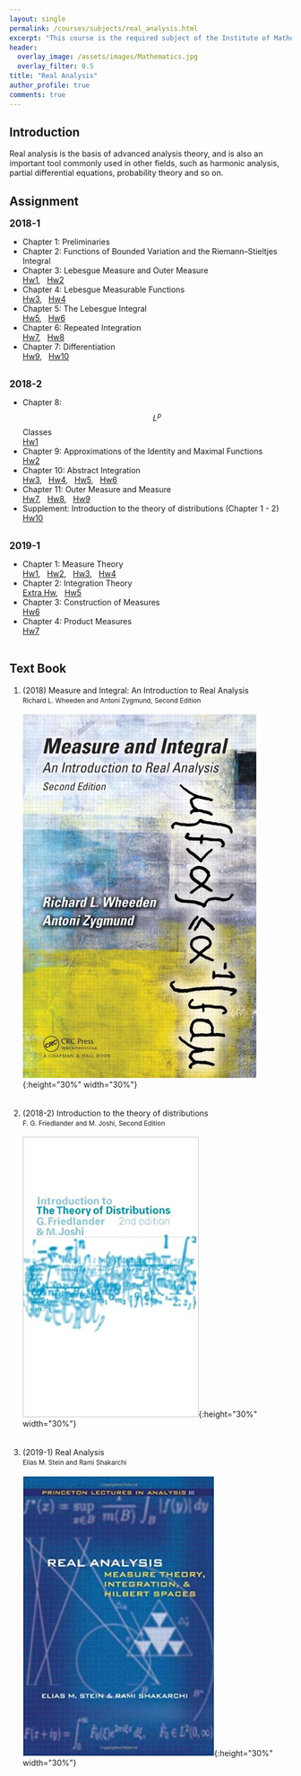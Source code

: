 ```yaml
---
layout: single
permalink: /courses/subjects/real_analysis.html
excerpt: "This course is the required subject of the Institute of Mathematics."
header:
  overlay_image: /assets/images/Mathematics.jpg
  overlay_filter: 0.5
title: "Real Analysis"
author_profile: true
comments: true
---
```


## Introduction

Real analysis is the basis of advanced analysis theory, and is also an important tool commonly used in other fields, such as harmonic analysis, partial differential equations, probability theory and so on.<br>

## Assignment

   <big><b>2018-1</b></big><br>

   * Chapter 1: Preliminaries<br>
   * Chapter 2: Functions of Bounded Variation and the Riemann–Stieltjes Integral<br>
   * Chapter 3: Lebesgue Measure and Outer Measure<br>
    [Hw1](https://github.com/yuehchou/gitblog-ntu-public-doc/blob/main/courses/subjects/real_analysis/107_1_Hw1.pdf), &nbsp; [Hw2](https://github.com/yuehchou/gitblog-ntu-public-doc/blob/main/courses/subjects/real_analysis/107_1_Hw2.pdf)
   * Chapter 4: Lebesgue Measurable Functions<br>
    [Hw3](https://github.com/yuehchou/gitblog-ntu-public-doc/blob/main/courses/subjects/real_analysis/107_1_Hw3.pdf), &nbsp; [Hw4](https://github.com/yuehchou/gitblog-ntu-public-doc/blob/main/courses/subjects/real_analysis/107_1_Hw4.pdf)
   * Chapter 5: The Lebesgue Integral<br>
    [Hw5](https://github.com/yuehchou/gitblog-ntu-public-doc/blob/main/courses/subjects/real_analysis/107_1_Hw5.pdf), &nbsp; [Hw6](https://github.com/yuehchou/gitblog-ntu-public-doc/blob/main/courses/subjects/real_analysis/107_1_Hw6.pdf)
   * Chapter 6: Repeated Integration<br>
    [Hw7](https://github.com/yuehchou/gitblog-ntu-public-doc/blob/main/courses/subjects/real_analysis/107_1_Hw7.pdf), &nbsp; [Hw8](https://github.com/yuehchou/gitblog-ntu-public-doc/blob/main/courses/subjects/real_analysis/107_1_Hw8.pdf)
   * Chapter 7: Differentiation<br>
    [Hw9](https://github.com/yuehchou/gitblog-ntu-public-doc/blob/main/courses/subjects/real_analysis/107_1_Hw9.pdf), &nbsp; [Hw10](https://github.com/yuehchou/gitblog-ntu-public-doc/blob/main/courses/subjects/real_analysis/107_1_Hw10.pdf)<br><br>

   <big><b>2018-2</b></big><br>

   * Chapter 8: $$L^p$$ Classes<br>
    [Hw1](https://github.com/yuehchou/gitblog-ntu-public-doc/blob/main/courses/subjects/real_analysis/107_2_Hw1.pdf)
   * Chapter 9: Approximations of the Identity and Maximal Functions<br>
    [Hw2](https://github.com/yuehchou/gitblog-ntu-public-doc/blob/main/courses/subjects/real_analysis/107_2_Hw2.pdf)
   * Chapter 10: Abstract Integration<br>
    [Hw3](https://github.com/yuehchou/gitblog-ntu-public-doc/blob/main/courses/subjects/real_analysis/107_2_Hw3.pdf), &nbsp; [Hw4](https://github.com/yuehchou/gitblog-ntu-public-doc/blob/main/courses/subjects/real_analysis/107_2_Hw4.pdf), &nbsp; [Hw5](https://github.com/yuehchou/gitblog-ntu-public-doc/blob/main/courses/subjects/real_analysis/107_2_Hw5.pdf), &nbsp; [Hw6](https://github.com/yuehchou/gitblog-ntu-public-doc/blob/main/courses/subjects/real_analysis/107_2_Hw6.pdf)<br>
   * Chapter 11: Outer Measure and Measure<br>
    [Hw7](https://github.com/yuehchou/gitblog-ntu-public-doc/blob/main/courses/subjects/real_analysis/107_2_Hw7.pdf), &nbsp; [Hw8](https://github.com/yuehchou/gitblog-ntu-public-doc/blob/main/courses/subjects/real_analysis/107_2_Hw8.pdf), &nbsp; [Hw9](https://github.com/yuehchou/gitblog-ntu-public-doc/blob/main/courses/subjects/real_analysis/107_2_Hw9.pdf)
   * Supplement: Introduction to the theory of distributions (Chapter 1 - 2)<br>
    [Hw10](https://github.com/yuehchou/gitblog-ntu-public-doc/blob/main/courses/subjects/real_analysis/107_2_Hw10.pdf)<br><br>

   <big><b>2019-1</b></big><br>

   * Chapter 1: Measure Theory<br>
    [Hw1](https://github.com/yuehchou/gitblog-ntu-public-doc/blob/main/courses/subjects/real_analysis/108_1_Hw1.pdf), &nbsp; [Hw2](https://github.com/yuehchou/gitblog-ntu-public-doc/blob/main/courses/subjects/real_analysis/108_1_Hw2.pdf), &nbsp; [Hw3](https://github.com/yuehchou/gitblog-ntu-public-doc/blob/main/courses/subjects/real_analysis/108_1_Hw3.pdf), &nbsp; [Hw4](https://github.com/yuehchou/gitblog-ntu-public-doc/blob/main/courses/subjects/real_analysis/108_1_Hw4.pdf)<br>
   * Chapter 2: Integration Theory<br>
    [Extra Hw](https://github.com/yuehchou/gitblog-ntu-public-doc/blob/main/courses/subjects/real_analysis/108_1_Extra_Hw_Ch2.pdf), &nbsp; [Hw5](https://github.com/yuehchou/gitblog-ntu-public-doc/blob/main/courses/subjects/real_analysis/108_1_Hw5.pdf)<br>
   * Chapter 3: Construction of Measures<br>
    [Hw6](https://github.com/yuehchou/gitblog-ntu-public-doc/blob/main/courses/subjects/real_analysis/108_1_Hw6.pdf)<br>
   * Chapter 4: Product Measures<br>
    [Hw7](https://github.com/yuehchou/gitblog-ntu-public-doc/blob/main/courses/subjects/real_analysis/108_1_Hw7.pdf)<br><br>


## Text Book

   1. (2018)  Measure and Integral: An Introduction to Real Analysis<br>
      <small>Richard L. Wheeden and Antoni Zygmund, Second Edition</small><br><br>
      ![](/assets/images/courses/Zygmund.png){:height="30%" width="30%"}<br><br><br>
   2. (2018-2) Introduction to the theory of distributions<br>
      <small>F. G. Friedlander and  M. Joshi, Second Edition</small><br><br>
      ![](/assets/images/courses/Friedlander.png){:height="30%" width="30%"}<br><br><br>
   3. (2019-1) Real Analysis<br>
      <small>Elias M. Stein and Rami Shakarchi</small><br><br>
      ![](/assets/images/courses/Stein.jpg){:height="30%" width="30%"}<br><br><br>


